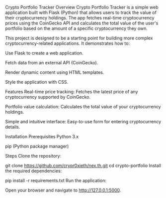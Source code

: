 Crypto Portfolio Tracker
Overview
Crypto Portfolio Tracker is a simple web application built with Flask (Python) that allows users to track the value of their cryptocurrency holdings. The app fetches real-time cryptocurrency prices using the CoinGecko API and calculates the total value of the user's portfolio based on the amount of a specific cryptocurrency they own.

This project is designed to be a starting point for building more complex cryptocurrency-related applications. It demonstrates how to:

Use Flask to create a web application.

Fetch data from an external API (CoinGecko).

Render dynamic content using HTML templates.

Style the application with CSS.

Features
Real-time price tracking: Fetches the latest price of any cryptocurrency supported by CoinGecko.

Portfolio value calculation: Calculates the total value of your cryptocurrency holdings.

Simple and intuitive interface: Easy-to-use form for entering cryptocurrency details.

Installation
Prerequisites
Python 3.x

pip (Python package manager)

Steps
Clone the repository:


git clone https://github.com/crypr0xieth/nex.th.git
cd crypto-portfolio
Install the required dependencies:


pip install -r requirements.txt
Run the application:


Open your browser and navigate to http://127.0.0.1:5000.
